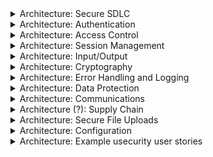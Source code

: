 
<details>
  <summary>
    Architecture: Secure SDLC
  </summary>
  
  * Verify you're using a secure SDLC that bakes security practices into each development stage.
  * Use threat modeling for every major design change to identify threats, countermeasures, and risk responses.
  * Use functional security constraints in all user stories.
  * Document all trust boundaries, components, and data flows.
  * Verify the system's high-level architecture and remote services.
  * Verify that security controls are:
    * Centralized
    * Vetted
    * Simple to understand, implement, and use
  * Verify that all personnel have access to the following:
    * Secure coding checklists and guidelines
    * Security requirements
    * Security policies
</details>

<details>
  <summary>
    Architecture: Authentication
  </summary>
  
  * Use unique and least-privilege required service accounts for all nonhuman components.
  * Authenticate connections between application components.
  * Use a single vetted authentication mechanism.
  * Log authentication events.
  * Verify consistent strength of all authentication paths.
  * Avoid sharing unsynchronized state between authentication logic flows.
  * Use thread-safe functions for authentication.
</details>

<details>
  <summary>
    Architecture: Access Control
  </summary>
  
  * Never enforce access controls on the client.
  * Verify that trusted points in the system enforce access controls.
  * Enforce least privilege for all functionality and resources.
  * Use a single vetted access control mechanism.
  * Allocate permissions using role-based access control (RBAC).
  * Use feature- or attribute-based access control (FBAC or ABAC) to check authorization.
  * Avoid sharing unsynchronized state between access control logic flows.
  * Use thread-safe functions for access control.
</details>

<details>
  <summary>
    Architecture: Session Management
  </summary>
  
  * Avoid sharing unsynchronized state between session management logic flows.
  * Use thread-safe functions for session management.
</details>

<details>
  <summary>
    Architecture: Input/Output
  </summary>
  
  This is a complex topic, covered more completely [in its own page](input&output.md).
  * Verify that I/O requirements define how to process data based on content, laws, regulations, and policy.
  * Never use serialization with untrusted clients (or at least adequately protect the serialized data).
  * Verify that all inputs using a trusted and vetted service.
  * Verify that output encoding is done by or close to the interpreter that requires it.
</details>

<details>
  <summary>
    Architecture: Cryptography
  </summary>
  
  * Protect data according to their classifications. 
  * Follow established cryptographic key management standards (e.g. NIST SP 800-57).
  * Verify use of key vaults to protect key material or use alternatives to keys.
  * Verify that all key data can be easily replaced.
  * Use shared keys only for low-risk secrets and treat such secrets architecturally as in the clear.
</details>

<details>
  <summary>
    Architecture: Error Handling and Logging
  </summary>
  
  * Use a single, vetted logging approach/framework system-wide.
  * Send logs securely to a remote system for analysis and escalation.
</details>

<details>
  <summary>
    Architecture: Data Protection
  </summary>
  
  * Categorize all data processed, transmitted, or stored properly.
  * Protect sensitive data in transit and at rest as appropriate.
  * Apply each data category's protection requirements in the architecture, including:
    * Encryption
    * Integrity
    * Confidentiality
    * Secure retention
</details>

<details>
  <summary>
    Architecture: Communications
  </summary>
  
  * Encrypt communication channels between components.
  * Components must verify the authenticity of connections.
</details>

<details>
  <summary>
    Architecture (?): Supply Chain
  </summary>
  
  * Use a vetted source code control system.
  * Verify that check-ins are bound to change orders or issue tickets.
  * Enforce access control and traceability/auditing.
  * Understand the security posture of all components, including those from third parties.
  * Never use unsupported, insecure, or deprecated client-side technologies, e.g.:
    * NSAPI plugins
    * Flash
    * Shockwave
    * ActiveX
    * Silverlight
    * NACL
    * Client-side Java applets
</details>

<details>
  <summary>
    Architecture: Secure File Uploads
  </summary>
  
  * Store uploaded files outside the web root.
  * If they need to be displayed or downloaded by the system, ensure uploaded files are served:
    * By octet stream downloads
    * From an unrelated domain (e.g. cloud storage)
  * Use an appropriate content security policy (CSP). [OWASP](https://owasp.org/www-community/controls/Content_Security_Policy)
</details>

<details>
  <summary>
    Architecture: Configuration
  </summary>
  
  * Segregate components of differing trust levels with vetted controls, e.g.:
    * Firewalls
    * API gateways
    * Reverse proxies
    * Cloud-based security groups
  * 
</details>

<details>
  <summary>
    Architecture: Example usecurity user stories
  </summary>
  
  * As a user, I want to the application to be built using a secure development lifecycle process.
  * As a user, I want the application built using threat models.
  * As a user, I want the application's security to be verified before I use it.
  * As a user, I want the application to only use secure and authenticated communications.
  * As a user, I want the application to follow least privilege principals.
  * As a user, I want all tainted input to be validated to prevent injection attacks.
  * As a user, I want the application to use current cryptographic processes properly.
  * As a user, I want to the application to log appropriate data for records and analysis.
  * As a user, I want my sensitive data identified, classified, and protected to the appropriate levels.
  * As a user, I want the application's source code to be controlled.
  * As a user, I want the application to isolate and protect uploaded files.
  * As a user, I want the application's configuration to be controlled, consistent, and protected.
</details>

